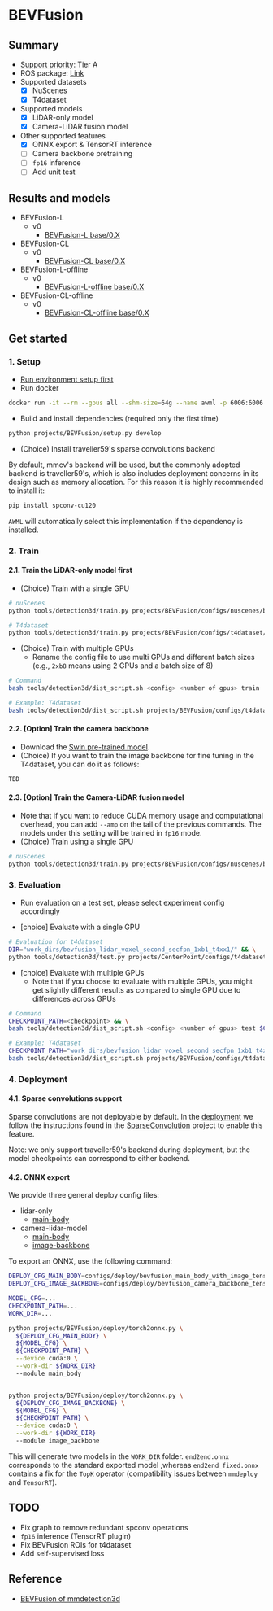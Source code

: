 # BEVFusion
## Summary

- [Support priority](https://github.com/tier4/AWML/blob/main/docs/design/autoware_ml_design.md#support-priority): Tier A
- ROS package: [Link](https://github.com/knzo25/bevfusion_ros2)
- Supported datasets
  - [x] NuScenes
  - [x] T4dataset
- Supported models
  - [x] LiDAR-only model
  - [x] Camera-LiDAR fusion model
- Other supported features
  - [x] ONNX export & TensorRT inference
  - [ ] Camera backbone pretraining
  - [ ] `fp16` inference
  - [ ] Add unit test

## Results and models

- BEVFusion-L
  - v0
    - [BEVFusion-L base/0.X](./docs/BEVFusion-L/v0/base.md)
- BEVFusion-CL
  - v0
    - [BEVFusion-CL base/0.X](./docs/BEVFusion-CL/v0/base.md)
- BEVFusion-L-offline
  - v0
    - [BEVFusion-L-offline base/0.X](./docs/BEVFusion-L-offline/v0/base.md)
- BEVFusion-CL-offline
  - v0
    - [BEVFusion-CL-offline base/0.X](./docs/BEVFusion-CL-offline/v0/base.md)


## Get started
### 1. Setup

- [Run environment setup first](/tools/setting_environment/)
- Run docker

```sh
docker run -it --rm --gpus all --shm-size=64g --name awml -p 6006:6006 -v $PWD/:/workspace -v $PWD/data:/workspace/data autoware-ml
```

- Build and install dependencies (required only the first time)

```sh
python projects/BEVFusion/setup.py develop
```

- (Choice) Install traveller59's sparse convolutions backend

By default, mmcv's backend will be used, but the commonly adopted backend is traveller59's, which is also includes deployment concerns in its design such as memory allocation. For this reason it is highly recommended to install it:

```bash
pip install spconv-cu120
```

`AWML` will automatically select this implementation if the dependency is installed.

### 2. Train
#### 2.1. Train the LiDAR-only model first

- (Choice) Train with a single GPU

```sh
# nuScenes
python tools/detection3d/train.py projects/BEVFusion/configs/nuscenes/bevfusion_lidar_voxel0075_second_secfpn_1xb1-cyclic-20e_nus-3d.py

# T4dataset
python tools/detection3d/train.py projects/BEVFusion/configs/t4dataset/bevfusion_lidar_voxel0075_second_secfpn_1xb1-cyclic-20e_t4xx1.py
```

- (Choice) Train with multiple GPUs
  - Rename the config file to use multi GPUs and different batch sizes (e.g., `2xb8` means using 2 GPUs and a batch size of 8)

```sh
# Command
bash tools/detection3d/dist_script.sh <config> <number of gpus> train

# Example: T4dataset
bash tools/detection3d/dist_script.sh projects/BEVFusion/configs/t4dataset/bevfusion_lidar_voxel_second_secfpn_1xb1_t4xx1.py 4 train
```

#### 2.2. [Option] Train the camera backbone

- Download the [Swin pre-trained model](https://download.openmmlab.com/mmdetection3d/v1.1.0_models/bevfusion/swint-nuimages-pretrained.pth).
- (Choice) If you want to train the image backbone for fine tuning in the T4dataset, you can do it as follows:

```sh
TBD
```

#### 2.3. [Option] Train the Camera-LiDAR fusion model

- Note that if you want to reduce CUDA memory usage and computational overhead, you can add `--amp` on the tail of the previous commands. The models under this setting will be trained in `fp16` mode.
- (Choice) Train using a single GPU

```sh
# nuScenes
python tools/detection3d/train.py projects/BEVFusion/configs/nuscenes/bevfusion_lidar-cam_voxel0075_second_secfpn_1xb2-cyclic-20e_nus-3d.py --cfg-options load_from=${LIDAR_PRETRAINED_CHECKPOINT} model.img_backbone.init_cfg.checkpoint=${IMAGE_PRETRAINED_BACKBONE}
```

### 3. Evaluation

- Run evaluation on a test set, please select experiment config accordingly

- [choice] Evaluate with a single GPU

```sh
# Evaluation for t4dataset
DIR="work_dirs/bevfusion_lidar_voxel_second_secfpn_1xb1_t4xx1/" && \
python tools/detection3d/test.py projects/CenterPoint/configs/t4dataset/bevfusion_lidar_voxel_second_secfpn_1xb1_t4xx1.py $DIR/epoch_50.pth
```

- [choice] Evaluate with multiple GPUs
  - Note that if you choose to evaluate with multiple GPUs, you might get slightly different results as compared to single GPU due to differences across GPUs

```sh
# Command
CHECKPOINT_PATH=<checkpoint> && \
bash tools/detection3d/dist_script.sh <config> <number of gpus> test $CHECKPOINT_PATH

# Example: T4dataset
CHECKPOINT_PATH="work_dirs/bevfusion_lidar_voxel_second_secfpn_1xb1_t4xx1/epoch_50.pth" && \
bash tools/detection3d/dist_script.sh projects/BEVFusion/configs/t4dataset/bevfusion_lidar_voxel_second_secfpn_1xb1_t4xx1.py 4 test $CHECKPOINT_PATH
```

### 4. Deployment

#### 4.1. Sparse convolutions support

Sparse convolutions are not deployable by default. In the [deployment](configs/deploy/bevfusion_lidar_tensorrt_dynamic.py) we follow the instructions found in the [SparseConvolution](../SparseConvolution/README.md) project to enable this feature.

Note: we only support traveller59's backend during deployment, but the model checkpoints can correspond to either backend.

#### 4.2. ONNX export

We provide three general deploy config files:
 - lidar-only
    - [main-body](configs/deploy/bevfusion_main_body_lidar_only_tensorrt_dynamic.py)
 - camera-lidar-model
    - [main-body](configs/deploy/bevfusion_main_body_with_image_tensorrt_dynamic.py)
    - [image-backbone](configs/deploy/bevfusion_camera_backbone_tensorrt_dynamic.py)



To export an ONNX, use the following command:

```bash
DEPLOY_CFG_MAIN_BODY=configs/deploy/bevfusion_main_body_with_image_tensorrt_dynamic.py
DEPLOY_CFG_IMAGE_BACKBONE=configs/deploy/bevfusion_camera_backbone_tensorrt_dynamic.py

MODEL_CFG=...
CHECKPOINT_PATH=...
WORK_DIR=...

python projects/BEVFusion/deploy/torch2onnx.py \
  ${DEPLOY_CFG_MAIN_BODY} \
  ${MODEL_CFG} \
  ${CHECKPOINT_PATH} \
  --device cuda:0 \
  --work-dir ${WORK_DIR}
  --module main_body


python projects/BEVFusion/deploy/torch2onnx.py \
  ${DEPLOY_CFG_IMAGE_BACKBONE} \
  ${MODEL_CFG} \
  ${CHECKPOINT_PATH} \
  --device cuda:0 \
  --work-dir ${WORK_DIR}
  --module image_backbone

```

This will generate two models in the `WORK_DIR` folder. `end2end.onnx` corresponds to the standard exported model ,whereas `end2end_fixed.onnx` contains a fix for the `TopK` operator (compatibility issues between `mmdeploy` and `TensorRT`).

## TODO

 - Fix graph to remove redundant spconv operations
 - `fp16` inference (TensorRT plugin)
 - Fix BEVFusion ROIs for t4dataset
 - Add self-supervised loss

## Reference

- [BEVFusion of mmdetection3d](https://github.com/open-mmlab/mmdetection3d/tree/v1.4.0/projects/BEVFusion)
